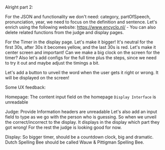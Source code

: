 Alright part 2:

For the JSON and functionality we don't need: category, partOfSpeech, pronunciation, year, we need to focus on the definition and sentence. Let's enrich using the following website: https://www.encyclo.nl/ - You can also delete related functions from the judge and display pages.

For the Timer in the display page. Let's make it bigger! It's neutral for the first 30s, after 30s it becomes yellow, and the last 30s is red. Let's make it center screen and important! Can we make a big clock on the screen for the timer? Also let's add configs for the full time plus the steps, since we need to try it out and maybe adjust the timings a bit.

Let's add a button to unveil the word when the user gets it right or wrong. It will be displayed on the screen!

Some UX feedback:

Homepage:
The content input field on the homepage `Display Interface` is unreadable

Judge:
Provide Information headers are unreadable
Let's also add an input field to type as we go with the person who is guessing. So when we unveil the correct/incorrect to the display. It displays in the display which part they got wrong! For the rest the judge is looking good for now.

Display:
So bigger timer, should be a countdown clock, big and dramatic. Dutch Spelling Bee should be called Wauw & Pittigman Spelling Bee.
